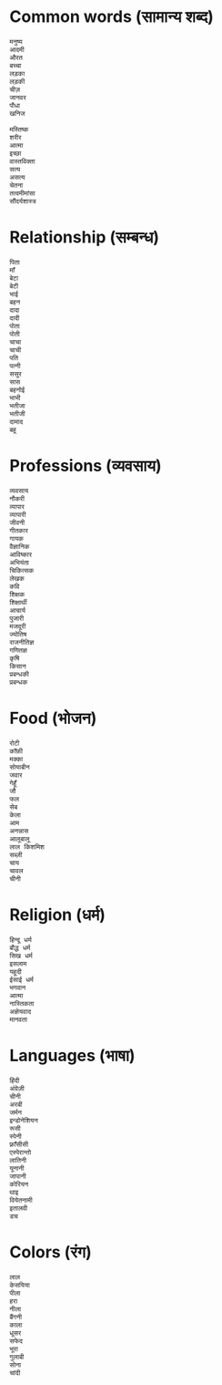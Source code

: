 # Common words (सामान्य शब्द) 
```
मनुष्य
आदमी
औरत
बच्चा
लड़का
लड़की
चीज़
जानवर
पौधा
खनिज
```

```
मस्तिष्क
शरीर
आत्मा
इच्छा
वास्तविक्ता
सत्य
असत्य
चेतना
तत्वमीमांसा
सौंदर्यशास्त्र
```

# Relationship (सम्बन्ध)
```
पिता
माँ
बेटा
बेटी
भाई
बहन
दादा
दादी
पोता
पोती
चाचा
चाची
पति
पत्नी
ससुर
सास
बहनोई
भाभी
भतीजा
भतीजी
दामाद
बहू
```

# Professions (व्यवसाय)
```
व्यवसाय
नौकरी
व्यापार
व्यापारी
जीवनी
गीतकार
गायक
वैज्ञानिक
आविष्कार
अभियंता
चिकित्सक
लेखक
कवि
शिक्षक
शिक्षार्थी
आचार्य
पुजारी
मजदूरी 
ज्योतिष 
राजनीतिज्ञ
गणितज्ञ
कृषि
किसान
प्रबन्धकी
प्रबन्धक
```

# Food (भोजन)
```
रोटी
कॉफ़ी
मक्का
सोयाबीन 
जवार
गेहूँ
जौ
फल
सेब
केला
आम
अनन्नास 
आलूबालू
लाल किशमिश
सब्ज़ी
चाय
चावल
चीनी
```

# Religion (धर्म)
```
हिन्दू धर्म
बौद्ध धर्म
सिख धर्म 
इसलाम
यहूदी
ईसाई धर्म
भगवान
आत्मा
नास्तिकता
अज्ञेयवाद
मानवता
```

# Languages (भाषा)
```
हिंदी 
अंग्रेज़ी
चीनी
अरबी
जर्मन
इन्डोनेशियन
रूसी
स्पेनी
फ़्राँसीसी
एस्पेरान्तो
लातिनी
यूनानी
जापानी
कोरियन
थाइ
वियेतनामी
इतालवी 
डच
```

# Colors (रंग)
```
लाल
केसयिया
पीला
हरा
नीला
बैंगनी
काला
धूसर
सफेद
भूरा
गुलाबी
सोना
चांदी
```
